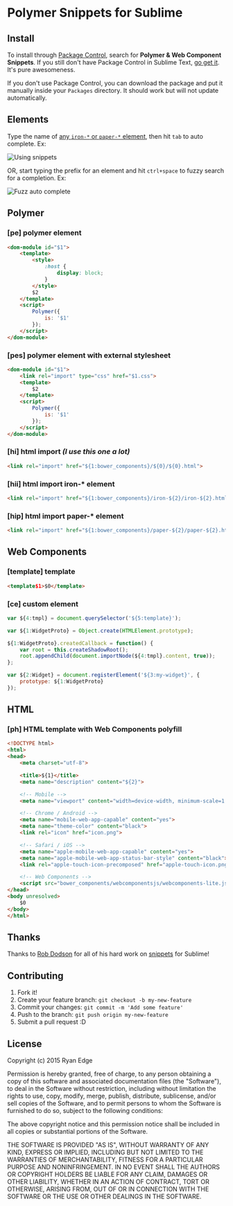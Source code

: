 # Polymer Snippets for Sublime

## Install

To install through [Package Control](http://wbond.net/sublime_packages/package_control),
search for **Polymer & Web Component Snippets**. If you still don't have Package Control in Sublime Text, [go get it](http://wbond.net/sublime_packages/package_control/installation).
It's pure awesomeness.

If you don't use Package Control, you can download the package and put it manually inside your `Packages` directory. It should work but will not update automatically.

## Elements

Type the name of [any `iron-*` or `paper-*` element](https://elements.polymer-project.org), then hit `tab` to auto complete. Ex:

![Using snippets](https://cloud.githubusercontent.com/assets/1066253/8323071/77f4173c-19f4-11e5-94d2-a22e3b3e526e.gif)

OR, start typing the prefix for an element and hit `ctrl+space` to fuzzy search for a completion. Ex:

![Fuzz auto complete](https://cloud.githubusercontent.com/assets/1066253/8323081/87cd9890-19f4-11e5-9005-bf627ab30ea5.gif)

## Polymer

### [pe] polymer element

```html
<dom-module id="$1">
	<template>
		<style>
			:host {
				display: block;
			}
		</style>
		$2
	</template>
	<script>
		Polymer({
			is: '$1'
		});
	</script>
</dom-module>
```

### [pes] polymer element with external stylesheet

```html
<dom-module id="$1">
	<link rel="import" type="css" href="$1.css">
	<template>
		$2
	</template>
	<script>
		Polymer({
			is: '$1'
		});
	</script>
</dom-module>
```

### [hi] html import *(I use this one a lot)*

```html
<link rel="import" href="${1:bower_components}/${0}/${0}.html">
```

### [hii] html import iron-* element

```html
<link rel="import" href="${1:bower_components}/iron-${2}/iron-${2}.html">
```

### [hip] html import paper-* element

```html
<link rel="import" href="${1:bower_components}/paper-${2}/paper-${2}.html">
```

## Web Components

### [template] template
```html
<template$1>$0</template>
```

### [ce] custom element

```javascript
var ${4:tmpl} = document.querySelector('${5:template}');

var ${1:WidgetProto} = Object.create(HTMLElement.prototype);

${1:WidgetProto}.createdCallback = function() {
	var root = this.createShadowRoot();
	root.appendChild(document.importNode(${4:tmpl}.content, true));
};

var ${2:Widget} = document.registerElement('${3:my-widget}', {
	prototype: ${1:WidgetProto}
});
```

## HTML

### [ph] HTML template with Web Components polyfill

```html
<!DOCTYPE html>
<html>
<head>
	<meta charset="utf-8">

	<title>${1}</title>
	<meta name="description" content="${2}">

	<!-- Mobile -->
	<meta name="viewport" content="width=device-width, minimum-scale=1.0, initial-scale=1.0, user-scalable=yes">

	<!-- Chrome / Android -->
	<meta name="mobile-web-app-capable" content="yes">
	<meta name="theme-color" content="black">
	<link rel="icon" href="icon.png">

	<!-- Safari / iOS -->
	<meta name="apple-mobile-web-app-capable" content="yes">
	<meta name="apple-mobile-web-app-status-bar-style" content="black">
	<link rel="apple-touch-icon-precomposed" href="apple-touch-icon.png">

	<!-- Web Components -->
	<script src="bower_components/webcomponentsjs/webcomponents-lite.js"></script>
</head>
<body unresolved>
	$0
</body>
</html>
```

## Thanks 

Thanks to [Rob Dodson](https://github.com/robdodson) for all of his hard work on [snippets](https://github.com/robdodson/PolymerSnippets) for Sublime!

## Contributing

1. Fork it!
2. Create your feature branch: `git checkout -b my-new-feature`
3. Commit your changes: `git commit -m 'Add some feature'`
4. Push to the branch: `git push origin my-new-feature`
5. Submit a pull request :D

## License

Copyright (c) 2015 Ryan Edge


Permission is hereby granted, free of charge, to any person obtaining a copy
of this software and associated documentation files (the "Software"), to deal
in the Software without restriction, including without limitation the rights
to use, copy, modify, merge, publish, distribute, sublicense, and/or sell
copies of the Software, and to permit persons to whom the Software is
furnished to do so, subject to the following conditions:


The above copyright notice and this permission notice shall be included in
all copies or substantial portions of the Software.


THE SOFTWARE IS PROVIDED "AS IS", WITHOUT WARRANTY OF ANY KIND, EXPRESS OR
IMPLIED, INCLUDING BUT NOT LIMITED TO THE WARRANTIES OF MERCHANTABILITY,
FITNESS FOR A PARTICULAR PURPOSE AND NONINFRINGEMENT.  IN NO EVENT SHALL THE
AUTHORS OR COPYRIGHT HOLDERS BE LIABLE FOR ANY CLAIM, DAMAGES OR OTHER
LIABILITY, WHETHER IN AN ACTION OF CONTRACT, TORT OR OTHERWISE, ARISING FROM,
OUT OF OR IN CONNECTION WITH THE SOFTWARE OR THE USE OR OTHER DEALINGS IN
THE SOFTWARE.
